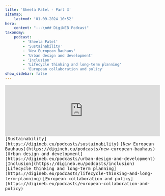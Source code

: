 ```yaml
---
title: 'Sheela Patel - Part 3'
sitemap:
    lastmod: '01-09-2024 10:52'
hero:
    content: "---\n## DigiNEB Podcast"
taxonomy:
    podcast:
        - 'Sheela Patel'
        - 'Sustainability'
        - 'New European Bauhaus'
        - 'Urban design and development'
        - 'Inclusion'
        - 'Lifecycle thinking and long-term planning'
        - 'European collaboration and policy'
show_sidebar: false
---
```


<iframe width="100%" height="166" scrolling="no" frameborder="no" allow="autoplay" src="https://w.soundcloud.com/player/?url=https%3A//api.soundcloud.com/tracks/1908147002&color=%234b4815&auto_play=false&hide_related=false&show_comments=true&show_user=true&show_reposts=false&show_teaser=false"></iframe>
<kbd>[Sustainability](https://digineb.eu/podcasts/sustainability)</kbd>
<kbd>[New European Bauhaus](https://digineb.eu/podcasts/new-european-bauhaus)</kbd>
<kbd>[Urban design and development](https://digineb.eu/podcasts/urban-design-and-development)</kbd>
<kbd>[Inclusion](https://digineb.eu/podcasts/inclusion)</kbd>
<kbd>[Lifecycle thinking and long-term planning](https://digineb.eu/podcasts/lifecycle-thinking-and-long-term-planning)</kbd>
<kbd>[European collaboration and policy](https://digineb.eu/podcasts/european-collaboration-and-policy)</kbd>
